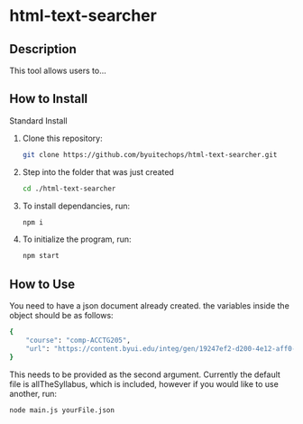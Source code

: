 # html-text-searcher
## Description 
This tool allows users to...

## How to Install

Standard Install

1. Clone this repository:
    ```bash
    git clone https://github.com/byuitechops/html-text-searcher.git
    ```
1. Step into the folder that was just created 
    ```bash
    cd ./html-text-searcher
    ```
1. To install dependancies, run:
    ```bash
    npm i
    ```

1. To initialize the program, run:
    ```bash
    npm start
    ```
<!--- TODO: Add Additional Installation/Set Up Instructions, then delete this comment  --->

## How to Use
You need to have a json document already created. 
the variables inside the object should be as follows:

```bash
{
    "course": "comp-ACCTG205",
    "url": "https://content.byui.edu/integ/gen/19247ef2-d200-4e12-aff0-33980b734e13/0/acctg205syllabus.html"
}
```
This needs to be provided as the second argument.
Currently the default file is allTheSyllabus, which is included, however if you would like to use another, run:

```bash
node main.js yourFile.json
```
